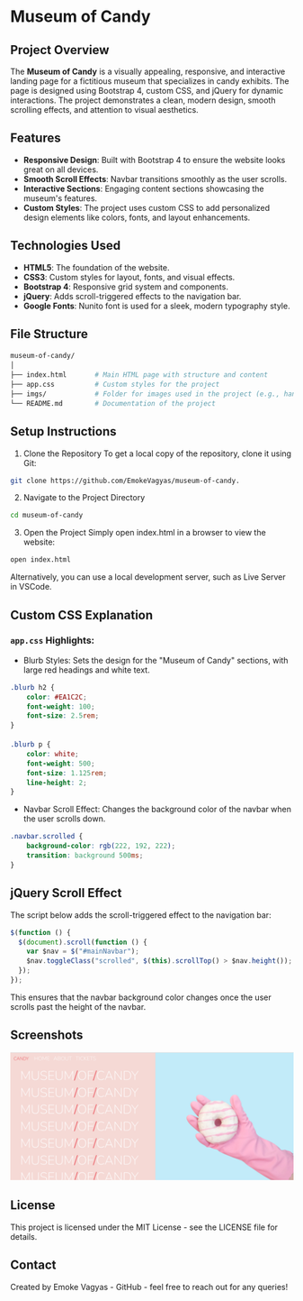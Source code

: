 # Museum of Candy

## Project Overview

The **Museum of Candy** is a visually appealing, responsive, and interactive landing page for a fictitious museum that specializes in candy exhibits. The page is designed using Bootstrap 4, custom CSS, and jQuery for dynamic interactions. The project demonstrates a clean, modern design, smooth scrolling effects, and attention to visual aesthetics.

## Features

- **Responsive Design**: Built with Bootstrap 4 to ensure the website looks great on all devices.
- **Smooth Scroll Effects**: Navbar transitions smoothly as the user scrolls.
- **Interactive Sections**: Engaging content sections showcasing the museum's features.
- **Custom Styles**: The project uses custom CSS to add personalized design elements like colors, fonts, and layout enhancements.

## Technologies Used

- **HTML5**: The foundation of the website.
- **CSS3**: Custom styles for layout, fonts, and visual effects.
- **Bootstrap 4**: Responsive grid system and components.
- **jQuery**: Adds scroll-triggered effects to the navigation bar.
- **Google Fonts**: Nunito font is used for a sleek, modern typography style.

## File Structure

```bash
museum-of-candy/
│
├── index.html       # Main HTML page with structure and content
├── app.css          # Custom styles for the project
├── imgs/            # Folder for images used in the project (e.g., hand2.png, milk.png)
└── README.md        # Documentation of the project
```

## Setup Instructions
1. Clone the Repository
To get a local copy of the repository, clone it using Git:

```bash
git clone https://github.com/EmokeVagyas/museum-of-candy.
```

2. Navigate to the Project Directory
```bash
cd museum-of-candy
```
3. Open the Project
Simply open index.html in a browser to view the website:

```bash
open index.html
```

Alternatively, you can use a local development server, such as Live Server in VSCode.

## Custom CSS Explanation

### `app.css` Highlights:

- Blurb Styles: Sets the design for the "Museum of Candy" sections, with large red headings and white text.

```css
.blurb h2 {
    color: #EA1C2C;
    font-weight: 100;
    font-size: 2.5rem;
}

.blurb p {
    color: white;
    font-weight: 500;
    font-size: 1.125rem;
    line-height: 2;
}
```

- Navbar Scroll Effect: Changes the background color of the navbar when the user scrolls down.

```css
.navbar.scrolled {
    background-color: rgb(222, 192, 222);
    transition: background 500ms;
}
```

## jQuery Scroll Effect

The script below adds the scroll-triggered effect to the navigation bar:

```javascript
$(function () {
  $(document).scroll(function () {
    var $nav = $("#mainNavbar");
    $nav.toggleClass("scrolled", $(this).scrollTop() > $nav.height());
  });
});
```

This ensures that the navbar background color changes once the user scrolls past the height of the navbar.

## Screenshots

![Landing Page](assets/home-page.png)

## License
This project is licensed under the MIT License - see the LICENSE file for details.

## Contact
Created by Emoke Vagyas - GitHub - feel free to reach out for any queries!